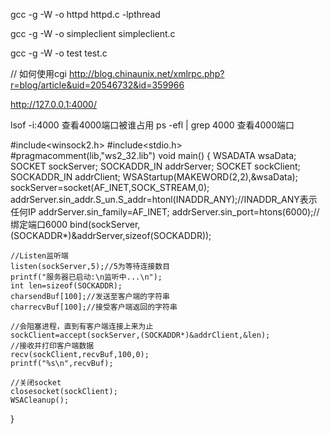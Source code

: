 gcc -g -W -o httpd httpd.c -lpthread 


gcc -g -W -o simpleclient simpleclient.c 

gcc -g -W -o test test.c

// 如何使用cgi
http://blog.chinaunix.net/xmlrpc.php?r=blog/article&uid=20546732&id=359966


http://127.0.0.1:4000/



lsof -i:4000            查看4000端口被谁占用 
ps -efl | grep 4000     查看4000端口



#include<winsock2.h>
#include<stdio.h>
#pragmacomment(lib,"ws2_32.lib")
void main()
{
    WSADATA wsaData;
    SOCKET sockServer;
    SOCKADDR_IN addrServer;
    SOCKET sockClient;
    SOCKADDR_IN addrClient;
    WSAStartup(MAKEWORD(2,2),&wsaData);
    sockServer=socket(AF_INET,SOCK_STREAM,0);
    addrServer.sin_addr.S_un.S_addr=htonl(INADDR_ANY);//INADDR_ANY表示任何IP
    addrServer.sin_family=AF_INET;
    addrServer.sin_port=htons(6000);//绑定端口6000
    bind(sockServer,(SOCKADDR*)&addrServer,sizeof(SOCKADDR));
     
    //Listen监听端
    listen(sockServer,5);//5为等待连接数目
    printf("服务器已启动:\n监听中...\n");
    int len=sizeof(SOCKADDR);
    charsendBuf[100];//发送至客户端的字符串
    charrecvBuf[100];//接受客户端返回的字符串
     
    //会阻塞进程，直到有客户端连接上来为止
    sockClient=accept(sockServer,(SOCKADDR*)&addrClient,&len);
    //接收并打印客户端数据
    recv(sockClient,recvBuf,100,0);
    printf("%s\n",recvBuf);
     
    //关闭socket
    closesocket(sockClient);
    WSACleanup();
}